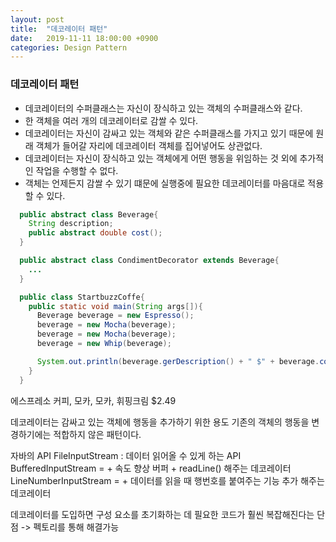 ```yaml
---
layout: post
title:  "데코레이터 패턴"
date:   2019-11-11 18:00:00 +0900
categories: Design Pattern
---
```


### 데코레이터 패턴

- 데코레이터의 수퍼클래스는 자신이 장식하고 있는 객체의 수퍼클래스와 같다.
- 한 객체을 여러 개의 데코레이터로 감쌀 수 있다.
- 데코레이터는 자신이 감싸고 있는 객체와 같은 수퍼클래스를 가지고 있기 때문에 원래 객체가 들어갈 자리에 데코레이터 객체를 집어넣어도 상관없다.
- 데코레이터는 자신이 장식하고 있는 객체에게 어떤 행동을 위임하는 것 외에 추가적인 작업을 수행할 수 없다.
- 객체는 언제든지 감쌀 수 있기 떄문에 실행중에 필요한 데코레이터를 마음대로 적용할 수 있다.

```java
  public abstract class Beverage{
    String description;
    public abstract double cost();
  }

  public abstract class CondimentDecorator extends Beverage{
    ...
  }

  public class StartbuzzCoffe{
    public static void main(String args[]){
      Beverage beverage = new Espresso();
      beverage = new Mocha(beverage);
      beverage = new Mocha(beverage);
      beverage = new Whip(beverage);

      System.out.println(beverage.gerDescription() + " $" + beverage.cost());
    }
  }

```

에스프레소 커피, 모카, 모카, 휘핑크림 $2.49

데코레이터는 감싸고 있는 객체에 행동을 추가하기 위한 용도
기존의 객체의 행동을 변경하기에는 적합하지 않은 패턴이다.

자바의 API
FileInputStream : 데이터 읽어올 수 있게 하는 API
BufferedInputStream = + 속도 향상 버퍼 + readLine() 해주는 데코레이터
LineNumberInputStream = + 데이터를 읽을 때 행번호를 붙여주는 기능 추가 해주는 데코레이터

데코레이터를 도입하면 구성 요소를 초기화하는 데 필요한 코드가 훨씬 복잡해진다는 단점
-> 펙토리를 통해 해결가능

